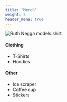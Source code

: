 ```yaml
---
title: "Merch"
weight: 3
header_menu: true
---
```


![Ruth Negga models shirt](images/shirt-ruth-negga.jpg)


#### Clothing
* T-Shirts 
* Hoodies

#### Other
* Ice scraper 
* Coffee cup
* Stickers 

